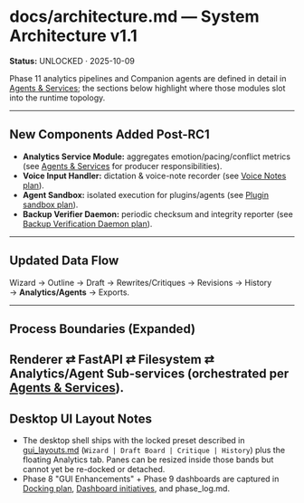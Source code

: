 # docs/architecture.md — System Architecture v1.1
**Status:** UNLOCKED · 2025-10-09

Phase 11 analytics pipelines and Companion agents are defined in detail in [Agents & Services](./agents_and_services.md); the sections below highlight where those modules slot into the runtime topology.

---

## New Components Added Post-RC1
- **Analytics Service Module:** aggregates emotion/pacing/conflict metrics (see [Agents & Services](./agents_and_services.md#agent-roles) for producer responsibilities).
- **Voice Input Handler:** dictation & voice-note recorder (see [Voice Notes plan](./voice_notes_transcription.md)).  
- **Agent Sandbox:** isolated execution for plugins/agents (see [Plugin sandbox plan](./plugin_sandbox.md)).  
- **Backup Verifier Daemon:** periodic checksum and integrity reporter (see [Backup Verification Daemon plan](./backup_verification_daemon.md)).

---

## Updated Data Flow
Wizard → Outline → Draft → Rewrites/Critiques → Revisions → History  
→ **Analytics/Agents** → Exports.

---

## Process Boundaries (Expanded)
Renderer ⇄ FastAPI ⇄ Filesystem ⇄ Analytics/Agent Sub-services (orchestrated per [Agents & Services](./agents_and_services.md#plugin-registry-spec)).
---

## Desktop UI Layout Notes
- The desktop shell ships with the locked preset described in [gui_layouts.md](./gui_layouts.md) (`Wizard | Draft Board | Critique | History`) plus the floating Analytics tab. Panes can be resized inside those bands but cannot yet be re-docked or detached.
- Phase 8 "GUI Enhancements" + Phase 9 dashboards are captured in [Docking plan](./phase8_gui_enhancements.md), [Dashboard initiatives](./dashboard_initiatives.md), and phase_log.md.

